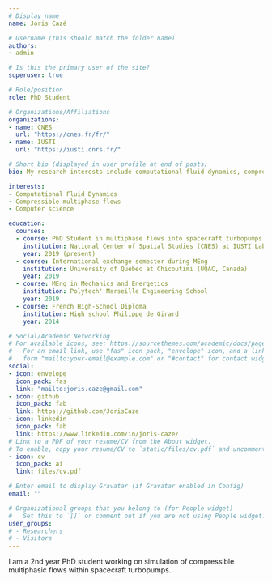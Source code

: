 ```yaml
---
# Display name
name: Joris Cazé

# Username (this should match the folder name)
authors:
- admin

# Is this the primary user of the site?
superuser: true

# Role/position
role: PhD Student

# Organizations/Affiliations
organizations:
- name: CNES
  url: "https://cnes.fr/fr/"
- name: IUSTI
  url: "https://iusti.cnrs.fr/"

# Short bio (displayed in user profile at end of posts)
bio: My research interests include computational fluid dynamics, compressible multiphase flows and computer science

interests:
- Computational Fluid Dynamics
- Compressible multiphase flows
- Computer science

education:
  courses:
  - course: PhD Student in multiphase flows into spacecraft turbopumps
    institution: National Center of Spatial Studies (CNES) at IUSTI Laboratory
    year: 2019 (present)
  - course: International exchange semester during MEng 
    institution: University of Québec at Chicoutimi (UQAC, Canada)
    year: 2019 
  - course: MEng in Mechanics and Energetics
    institution: Polytech' Marseille Engineering School
    year: 2019
  - course: French High-School Diploma
    institution: High school Philippe de Girard
    year: 2014

# Social/Academic Networking
# For available icons, see: https://sourcethemes.com/academic/docs/page-builder/#icons
#   For an email link, use "fas" icon pack, "envelope" icon, and a link in the
#   form "mailto:your-email@example.com" or "#contact" for contact widget.
social:
- icon: envelope
  icon_pack: fas
  link: "mailto:joris.caze@gmail.com"
- icon: github
  icon_pack: fab
  link: https://github.com/JorisCaze
- icon: linkedin
  icon_pack: fab
  link: https://www.linkedin.com/in/joris-caze/
# Link to a PDF of your resume/CV from the About widget.
# To enable, copy your resume/CV to `static/files/cv.pdf` and uncomment the lines below.
- icon: cv
  icon_pack: ai
  link: files/cv.pdf

# Enter email to display Gravatar (if Gravatar enabled in Config)
email: ""

# Organizational groups that you belong to (for People widget)
#   Set this to `[]` or comment out if you are not using People widget.
user_groups:
# - Researchers
# - Visitors
---
```


I am a 2nd year PhD student working on simulation of compressible multiphasic flows within spacecraft turbopumps.